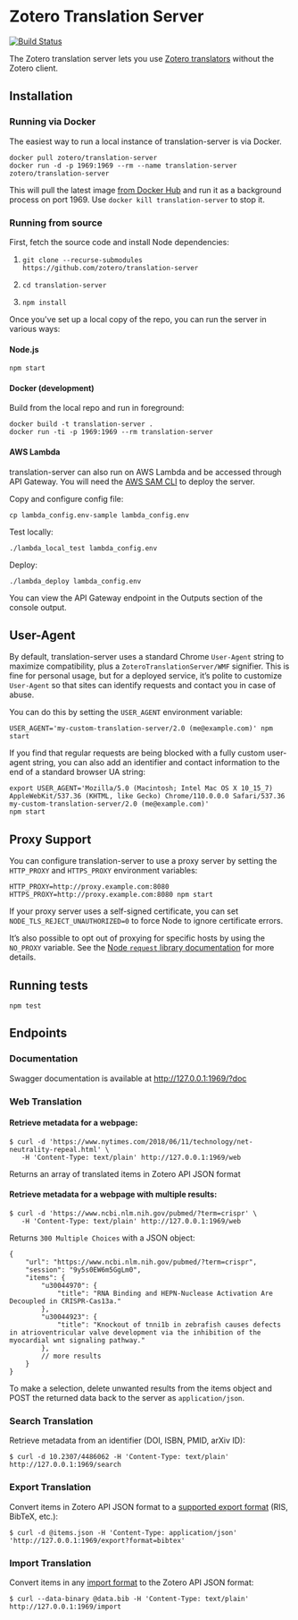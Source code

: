 # Zotero Translation Server

[![Build Status](https://img.shields.io/github/actions/workflow/status/zotero/translation-server/ci.yml?branch=master)](https://github.com/zotero/translation-server/actions)


The Zotero translation server lets you use [Zotero translators](https://www.zotero.org/support/translators) without the Zotero client.

## Installation

### Running via Docker

The easiest way to run a local instance of translation-server is via Docker.

```
docker pull zotero/translation-server
docker run -d -p 1969:1969 --rm --name translation-server zotero/translation-server
```

This will pull the latest image [from Docker Hub](https://registry.hub.docker.com/r/zotero/translation-server)
and run it as a background process on port 1969. Use `docker kill translation-server` to stop it.

### Running from source

First, fetch the source code and install Node dependencies:

1. `git clone --recurse-submodules https://github.com/zotero/translation-server`

1. `cd translation-server`

1. `npm install`

Once you've set up a local copy of the repo, you can run the server in various ways:

#### Node.js

`npm start`

#### Docker (development)

Build from the local repo and run in foreground:

```
docker build -t translation-server .
docker run -ti -p 1969:1969 --rm translation-server
```

#### AWS Lambda

translation-server can also run on AWS Lambda and be accessed through API Gateway. You will need the [AWS SAM CLI](https://docs.aws.amazon.com/lambda/latest/dg/sam-cli-requirements.html) to deploy the server.

Copy and configure config file:
```
cp lambda_config.env-sample lambda_config.env
```

Test locally:
```
./lambda_local_test lambda_config.env
```

Deploy:
```
./lambda_deploy lambda_config.env
```

You can view the API Gateway endpoint in the Outputs section of the console output.

## User-Agent

By default, translation-server uses a standard Chrome `User-Agent` string to maximize compatibility, plus a `ZoteroTranslationServer/WMF` signifier. This is fine for personal usage, but for a deployed service, it’s polite to customize `User-Agent` so that sites can identify requests and contact you in case of abuse.

You can do this by setting the `USER_AGENT` environment variable:

`USER_AGENT='my-custom-translation-server/2.0 (me@example.com)' npm start`

If you find that regular requests are being blocked with a fully custom user-agent string, you can also add an identifier and contact information to the end of a standard browser UA string:

```
export USER_AGENT='Mozilla/5.0 (Macintosh; Intel Mac OS X 10_15_7) AppleWebKit/537.36 (KHTML, like Gecko) Chrome/110.0.0.0 Safari/537.36 my-custom-translation-server/2.0 (me@example.com)'
npm start
```

## Proxy Support

You can configure translation-server to use a proxy server by setting the `HTTP_PROXY` and `HTTPS_PROXY` environment variables:

`HTTP_PROXY=http://proxy.example.com:8080 HTTPS_PROXY=http://proxy.example.com:8080 npm start`

If your proxy server uses a self-signed certificate, you can set `NODE_TLS_REJECT_UNAUTHORIZED=0` to force Node to ignore certificate errors.

It’s also possible to opt out of proxying for specific hosts by using the `NO_PROXY` variable. See the [Node `request` library documentation](https://github.com/request/request#controlling-proxy-behaviour-using-environment-variables) for more details.

## Running tests

`npm test`

## Endpoints

### Documentation

Swagger documentation is available at http://127.0.0.1:1969/?doc

### Web Translation

#### Retrieve metadata for a webpage:

```
$ curl -d 'https://www.nytimes.com/2018/06/11/technology/net-neutrality-repeal.html' \
   -H 'Content-Type: text/plain' http://127.0.0.1:1969/web
```

Returns an array of translated items in Zotero API JSON format

#### Retrieve metadata for a webpage with multiple results:

```
$ curl -d 'https://www.ncbi.nlm.nih.gov/pubmed/?term=crispr' \
   -H 'Content-Type: text/plain' http://127.0.0.1:1969/web
```

Returns `300 Multiple Choices` with a JSON object:

```
{
	"url": "https://www.ncbi.nlm.nih.gov/pubmed/?term=crispr",
	"session": "9y5s0EW6m5GgLm0",
	"items": {
		"u30044970": {
			"title": "RNA Binding and HEPN-Nuclease Activation Are Decoupled in CRISPR-Cas13a."
		},
		"u30044923": {
			"title": "Knockout of tnni1b in zebrafish causes defects in atrioventricular valve development via the inhibition of the myocardial wnt signaling pathway."
		},
		// more results
	}
}
```

To make a selection, delete unwanted results from the items object and POST the returned data back to the server as `application/json`.


### Search Translation

Retrieve metadata from an identifier (DOI, ISBN, PMID, arXiv ID):

```
$ curl -d 10.2307/4486062 -H 'Content-Type: text/plain' http://127.0.0.1:1969/search
```

### Export Translation

Convert items in Zotero API JSON format to a [supported export format](https://github.com/zotero/translation-server/blob/master/src/formats.js) (RIS, BibTeX, etc.):

```
$ curl -d @items.json -H 'Content-Type: application/json' 'http://127.0.0.1:1969/export?format=bibtex'
```

### Import Translation

Convert items in any [import format](https://www.zotero.org/support/kb/importing_standardized_formats)
to the Zotero API JSON format:

```
$ curl --data-binary @data.bib -H 'Content-Type: text/plain' http://127.0.0.1:1969/import
